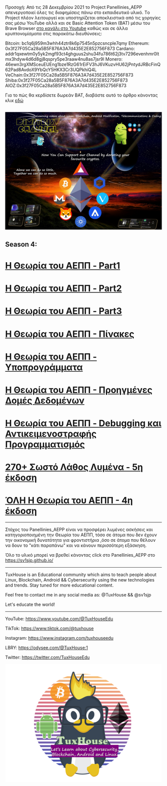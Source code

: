 

Προσοχή: Από τις 28 Δεκεμβρίου 2021 το Project Panellinies_AEPP απενεργοποιεί όλες τις διαφημίσεις πάνω στο εκπαιδευτικό υλικό.
 Τo Project πλέον λειτουργεί και υποστηρίζεται αποκλειστικά από τις χορηγίες σας μέσω YouTube αλλά και σε Basic Attention Token (BAT) μέσω του Brave Browser [στο κανάλι στο Youtube](https://www.youtube.com/@TuxHouseEdu) καθώς και σε άλλα κρυπτονομίσματα στις παρακάτω διευθύνσεις:
 
Bitcoin: bc1q6j959m3whh44ztr8k6p7545n5pzcsncple7qmy
Ethereum: 0x3f27F05Ca28a5B5F876A3A7d435E2E852756F873
Cardano:  addr1qxewtm0y5yk2mgf93ct4ghguus2shu34fu786t62j3tv7296evenhmr0ltmx3hdyw4d6d8gj8qspry5pe3raaw4nu8as7jsr9l
Monero: 46ewn3rgXMSceuEUEng1bze1RzG61rEiFV3hJ6VKuzvHU62jPntydJRBcFinQ62Pad8AvdoX9YbQcY5HKX3Cr3UQPkhiQ4L
VeChain:0x3f27F05Ca28a5B5F876A3A7d435E2E852756F873
Shiba:0x3f27F05Ca28a5B5F876A3A7d435E2E852756F873
AIOZ:0x3f27F05Ca28a5B5F876A3A7d435E2E852756F873

Για το πώς θα κερδίσετε δωρεάν BAT, διαβάστε αυτό το άρθρο κάνοντας κλικ [εδώ](https://cerebrux.net/2021/02/25/brave-bat-token/)



![](/img/brave.png)
----

## Season 4:


# [Η Θεωρία του ΑΕΠΠ - Part1](/PDFs/theoria/panellinies_aepp_theoria_part1.pdf)

# [Η Θεωρία του ΑΕΠΠ - Part2](/PDFs/theoria/panellinies_aepp_theoria_part2.pdf)

# [Η Θεωρία του ΑΕΠΠ - Part3](/PDFs/theoria/panellinies_aepp_theoria_part3.pdf)

# [Η Θεωρία του ΑΕΠΠ - Πίνακες](/PDFs/theoria/panellinies_aepp_theoria_arrays.pdf)

# [Η Θεωρία του ΑΕΠΠ - Υποπρογράμματα](/PDFs/theoria/panellinies_aepp_theoria_ypoprogrammata.pdf)

# [Η Θεωρία του ΑΕΠΠ - Προηγμένες Δομές Δεδομένων](/PDFs/theoria/panellinies_aepp_theoria_datastr.pdf)

# [Η Θεωρία του ΑΕΠΠ - Debugging και Αντικειμενοστραφής Προγραμματισμός](/PDFs/theoria/panellinies_aepp_theoria_debug.pdf)

# [270+ Σωστό Λάθος Λυμένα - 5η έκδοση](/PDFs/swsto_lathos.pdf)

# [ΌΛΗ Η Θεωρία του ΑΕΠΠ - 4η έκδοση](/PDFs/theoria/panellinies_aepp_theoria_full.pdf)

----
Στόχος του Panellinies_AEPP είναι να προσφέρει λυμένες ασκήσεις και κατηγοριοποιημένη την Θεωρία του ΑΕΠΠ, τόσο σε άτομα που δεν έχουν την οικονομική δυνατότητα για φροντιστήρια ,όσο σε άτομα που θέλουν να δουν το "κάτι παραπάνω" και να κάνουν περισσότερη εξάσκηση.

Όλο το υλικό μπορεί να βρεθεί κάνοντας click στο Panellinies_AEPP στο https://sv1sjp.github.io/
_____________________________________________________________

TuxHouse is an Educational community which aims to teach people about Linux, Blockchain, Android && Cybersecurity using the new technologies and trends. Stay tuned for more educational content.

Feel free to contact me in any social media as: @TuxHouse && @sv1sjp 

Let's educate the world!
_____________________________________________________________
YouTube: https://www.youtube.com/@TuxHouseEdu

TikTok: https://www.tiktok.com/@tuxhouse

Instagram: https://www.instagram.com/tuxhouseedu

LBRY: https://odysee.com/@TuxHouse:1

Twitter: https://twitter.com/TuxHouseEdu


![](/img/tuxhouse_logo_with_name.png)
